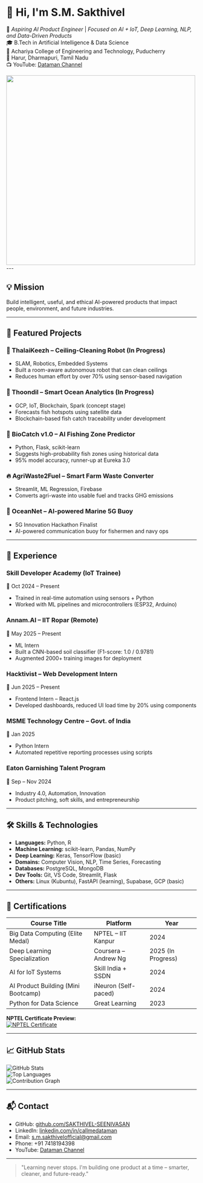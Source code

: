 # 👋 Hi, I'm S.M. Sakthivel

🎯 *Aspiring AI Product Engineer* | *Focused on AI + IoT, Deep Learning, NLP, and Data-Driven Products*  
🎓 B.Tech in Artificial Intelligence & Data Science  
🏫 Achariya College of Engineering and Technology, Puducherry  
📍 Harur, Dharmapuri, Tamil Nadu  
📺 YouTube: [Dataman Channel](https://www.youtube.com/@Sakthi_DM)

<img src="https://raw.githubusercontent.com/SAKTHIVEL-SEENIVASAN/SAKTHIVEL-SEENIVASAN/main/dataman-mining.gif" width="500" />
---

## 💡 Mission

Build intelligent, useful, and ethical AI-powered products that impact people, environment, and future industries.

---

## 🚀 Featured Projects

### 🧹 ThalaiKeezh – Ceiling-Cleaning Robot (In Progress)
- SLAM, Robotics, Embedded Systems  
- Built a room-aware autonomous robot that can clean ceilings  
- Reduces human effort by over 70% using sensor-based navigation

### 🌊 Thoondil – Smart Ocean Analytics (In Progress)
- GCP, IoT, Blockchain, Spark (concept stage)  
- Forecasts fish hotspots using satellite data  
- Blockchain-based fish catch traceability under development

### 🎣 BioCatch v1.0 – AI Fishing Zone Predictor
- Python, Flask, scikit-learn  
- Suggests high-probability fish zones using historical data  
- 95% model accuracy, runner-up at Eureka 3.0

### 🔥 AgriWaste2Fuel – Smart Farm Waste Converter
- Streamlit, ML Regression, Firebase  
- Converts agri-waste into usable fuel and tracks GHG emissions

### 📶 OceanNet – AI-powered Marine 5G Buoy
- 5G Innovation Hackathon Finalist  
- AI-powered communication buoy for fishermen and navy ops

---

## 🧠 Experience

### Skill Developer Academy (IoT Trainee)  
📍 Oct 2024 – Present  
- Trained in real-time automation using sensors + Python  
- Worked with ML pipelines and microcontrollers (ESP32, Arduino)

### Annam.AI – IIT Ropar (Remote)  
📍 May 2025 – Present  
- ML Intern  
- Built a CNN-based soil classifier (F1-score: 1.0 / 0.9781)  
- Augmented 2000+ training images for deployment

### Hacktivist – Web Development Intern  
📍 Jun 2025 – Present  
- Frontend Intern – React.js  
- Developed dashboards, reduced UI load time by 20% using components

### MSME Technology Centre – Govt. of India  
📍 Jan 2025  
- Python Intern  
- Automated repetitive reporting processes using scripts

### Eaton Garnishing Talent Program  
📍 Sep – Nov 2024  
- Industry 4.0, Automation, Innovation  
- Product pitching, soft skills, and entrepreneurship

---

## 🛠️ Skills & Technologies

- **Languages:** Python, R  
- **Machine Learning:** scikit-learn, Pandas, NumPy  
- **Deep Learning:** Keras, TensorFlow (basic)  
- **Domains:** Computer Vision, NLP, Time Series, Forecasting  
- **Databases:** PostgreSQL, MongoDB  
- **Dev Tools:** Git, VS Code, Streamlit, Flask  
- **Others:** Linux (Kubuntu), FastAPI (learning), Supabase, GCP (basic)

---

## 📜 Certifications

| Course Title                                | Platform         | Year  |
|---------------------------------------------|------------------|--------|
| Big Data Computing (Elite Medal)            | NPTEL – IIT Kanpur | 2024 |
| Deep Learning Specialization                 | Coursera – Andrew Ng | 2025 (In Progress) |
| AI for IoT Systems                           | Skill India + SSDN | 2024 |
| AI Product Building (Mini Bootcamp)          | iNeuron (Self-paced) | 2024 |
| Python for Data Science                      | Great Learning | 2023 |

**NPTEL Certificate Preview:**  
[![NPTEL Certificate](https://drive.google.com/uc?id=1obca2BGpQvZAZxa4uVaFzQNmIasgI6y-)](https://drive.google.com/file/d/1obca2BGpQvZAZxa4uVaFzQNmIasgI6y-/view)

---

## 📈 GitHub Stats

![GitHub Stats](https://github-readme-stats.vercel.app/api?username=SAKTHIVEL-SEENIVASAN&show_icons=true&theme=default)  
![Top Languages](https://github-readme-stats.vercel.app/api/top-langs/?username=SAKTHIVEL-SEENIVASAN&layout=compact&theme=default)  
![Contribution Graph](https://github-readme-activity-graph.vercel.app/graph?username=SAKTHIVEL-SEENIVASAN&theme=default)

---

## 📬 Contact

- GitHub: [github.com/SAKTHIVEL-SEENIVASAN](https://github.com/SAKTHIVEL-SEENIVASAN)  
- LinkedIn: [linkedin.com/in/callmedataman](https://linkedin.com/in/callmedataman)  
- Email: s.m.sakthivelofficial@gmail.com  
- Phone: +91 7418194398  
- YouTube: [Dataman Channel](https://www.youtube.com/@Sakthi_DM)

---

> "Learning never stops. I'm building one product at a time – smarter, cleaner, and future-ready."
